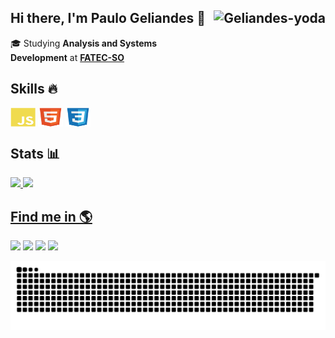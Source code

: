   <div> <p align="left"><h2> Hi there, I'm Paulo Geliandes 👋 
    <img align="right" alt="Geliandes-yoda" height="230" src="https://i.pinimg.com/originals/31/43/16/314316e85870b40d22630b5b9f7e1343.gif"></h2>
  🎓 Studying <b>Analysis and Systems Development</b> at <b><a href="http://www.fatecsorocaba.edu.br/" target="_blank">FATEC-SO</a></b>
  </p>
  </div>

  <div style="display: inline_block"><h2 align="left">Skills 🔥</h2>
  <img align="center" alt="Geliandes-Js" height="30" width="40" src="https://raw.githubusercontent.com/devicons/devicon/master/icons/javascript/javascript-plain.svg">
  <img align="center" alt="Geliandes-HTML" height="30" width="40" src="https://raw.githubusercontent.com/devicons/devicon/master/icons/html5/html5-original.svg">
  <img align="center" alt="Geliandes-CSS" height="30" width="40" src="https://raw.githubusercontent.com/devicons/devicon/master/icons/css3/css3-original.svg">
 </div>
<h2 align="left">Stats 📊</h2>
 <div>
  <a href="https://github.com/Geliandes">
  <img height="152em" src="https://github-readme-stats.vercel.app/api?username=Geliandes&show_icons=true&theme=default&include_all_commits=true&count_private=true"/>
  <img height="152em" src="https://github-readme-stats.vercel.app/api/top-langs/?username=Geliandes&layout=compact&langs_count=7&theme=default"/>
  </div>
  

<div style="display: inline_block"><h2 align="left">Find me in 🌎</h2>
  <a href="https://www.instagram.com/itspaullo/" target="_blank"><img src="https://img.shields.io/badge/-Instagram-%23E4405F?style=for-the-badge&logo=instagram&logoColor=white" target="_blank"></a>
  <a href = "mailto:geliandes@gmail.com"><img src="https://img.shields.io/badge/-Gmail-%23333?style=for-the-badge&logo=gmail&logoColor=white" target="_blank"></a>
  <a href="https://www.linkedin.com/in/paulo-geliandes/" target="_blank"><img src="https://img.shields.io/badge/-LinkedIn-%230077B5?style=for-the-badge&logo=linkedin&logoColor=white" target="_blank"></a> 
  <a href="https://www.facebook.com/geliandes" target="_blank"><img src="https://img.shields.io/badge/Facebook-1877F2?style=for-the-badge&logo=facebook&logoColor=white" target="_blank">	</a>
 
 ![Snake animation](https://github.com/Geliandes/Geliandes/blob/main/cobrinha.svg)
 
</div>
